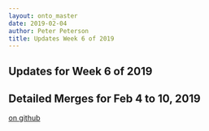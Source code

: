```yaml
---
layout: onto_master
date: 2019-02-04
author: Peter Peterson
title: Updates Week 6 of 2019
---
```

Updates for Week 6 of 2019
--------------------------

Detailed Merges for Feb 4 to 10, 2019
-------------------------------------
[on github](https://github.com/mantidproject/mantid/pulls?q=is%3Apr+merged%3A2019-02-05..2019-02-10)


